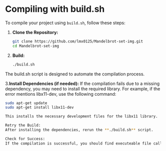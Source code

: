 # Compiling with build.sh

To compile your project using `build.sh`, follow these steps:

1. **Clone the Repository:**
   ```bash
   git clone https://github.com/lmx0125/Mandelbrot-set-img.git
   cd Mandelbrot-set-img

2. **Build:**
   ```bash for linux
   ./build.sh

The build.sh script is designed to automate the compilation process.

3.**Install Dependencies (if needed):**
   If the compilation fails due to a missing dependency, you may need to install the required library. For example, if the error mentions libx11-dev, use the following command:

   ```bash
   sudo apt-get update
   sudo apt-get install libx11-dev

This installs the necessary development files for the libx11 library.

Retry the Build:
After installing the dependencies, rerun the **./build.sh** script.

Check for Success:
If the compilation is successful, you should find executeable file called "set" or "set.exe"(if you change the build.sh)

